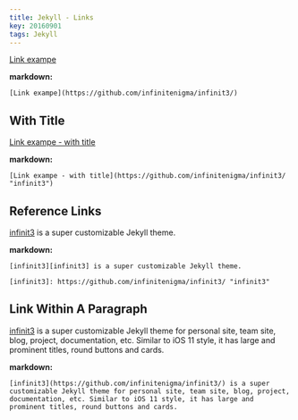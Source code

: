 ```yaml
---
title: Jekyll - Links
key: 20160901
tags: Jekyll
---
```


[Link exampe](https://github.com/infinitenigma/infinit3/)

<!--more-->

**markdown:**

    [Link exampe](https://github.com/infinitenigma/infinit3/)

## With Title

[Link exampe - with title](https://github.com/infinitenigma/infinit3/ "infinit3")

**markdown:**

    [Link exampe - with title](https://github.com/infinitenigma/infinit3/ "infinit3")

## Reference Links

[infinit3][infinit3] is a super customizable Jekyll theme.

[infinit3]: https://github.com/infinitenigma/infinit3/ "infinit3"

**markdown:**

    [infinit3][infinit3] is a super customizable Jekyll theme.

    [infinit3]: https://github.com/infinitenigma/infinit3/ "infinit3"

## Link Within A Paragraph

[infinit3](https://github.com/infinitenigma/infinit3/) is a super customizable Jekyll theme for personal site, team site, blog, project, documentation, etc. Similar to iOS 11 style, it has large and prominent titles, round buttons and cards.

**markdown:**

    [infinit3](https://github.com/infinitenigma/infinit3/) is a super customizable Jekyll theme for personal site, team site, blog, project, documentation, etc. Similar to iOS 11 style, it has large and prominent titles, round buttons and cards.
